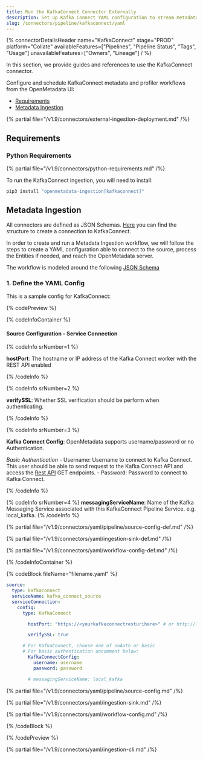 ```yaml
---
title: Run the KafkaConnect Connector Externally
description: Set up Kafka Connect YAML configuration to stream metadata and schema updates from real-time Kafka topics into your catalog.
slug: /connectors/pipeline/kafkaconnect/yaml
---
```


{% connectorDetailsHeader
name="KafkaConnect"
stage="PROD"
platform="Collate"
availableFeatures=["Pipelines", "Pipeline Status", "Tags", "Usage"]
unavailableFeatures=["Owners", "Lineage"]
/ %}


In this section, we provide guides and references to use the KafkaConnect connector.

Configure and schedule KafkaConnect metadata and profiler workflows from the OpenMetadata UI:

- [Requirements](#requirements)
- [Metadata Ingestion](#metadata-ingestion)

{% partial file="/v1.9/connectors/external-ingestion-deployment.md" /%}

## Requirements

### Python Requirements

{% partial file="/v1.9/connectors/python-requirements.md" /%}

To run the KafkaConnect ingestion, you will need to install:

```bash
pip3 install "openmetadata-ingestion[kafkaconnect]"
```

## Metadata Ingestion

All connectors are defined as JSON Schemas.
[Here](https://github.com/open-metadata/OpenMetadata/blob/main/openmetadata-spec/src/main/resources/json/schema/entity/services/connections/pipeline/kafkaConnectConnection.json)
you can find the structure to create a connection to KafkaConnect.

In order to create and run a Metadata Ingestion workflow, we will follow
the steps to create a YAML configuration able to connect to the source,
process the Entities if needed, and reach the OpenMetadata server.

The workflow is modeled around the following
[JSON Schema](https://github.com/open-metadata/OpenMetadata/blob/main/openmetadata-spec/src/main/resources/json/schema/metadataIngestion/workflow.json)

### 1. Define the YAML Config

This is a sample config for KafkaConnect:

{% codePreview %}

{% codeInfoContainer %}

#### Source Configuration - Service Connection

{% codeInfo srNumber=1 %}

**hostPort**: The hostname or IP address of the Kafka Connect worker with the REST API enabled

{% /codeInfo %}

{% codeInfo srNumber=2 %}

**verifySSL**: Whether SSL verification should be perform when authenticating.

{% /codeInfo %}

{% codeInfo srNumber=3 %}

**Kafka Connect Config**: OpenMetadata supports username/password or no Authentication.

*Basic Authentication*
    - Username: Username to connect to Kafka Connect. This user should be able to send request to the Kafka Connect API and access the [Rest API](https://docs.confluent.io/platform/current/connect/references/restapi.html) GET endpoints.
    - Password: Password to connect to Kafka Connect. 

{% /codeInfo %}

{% codeInfo srNumber=4 %}
**messagingServiceName**: Name of the Kafka Messaging Service associated with this KafkaConnect Pipeline Service. e.g. local_kafka.
{% /codeInfo %}

{% partial file="/v1.9/connectors/yaml/pipeline/source-config-def.md" /%}

{% partial file="/v1.9/connectors/yaml/ingestion-sink-def.md" /%}

{% partial file="/v1.9/connectors/yaml/workflow-config-def.md" /%}

{% /codeInfoContainer %}

{% codeBlock fileName="filename.yaml" %}


```yaml {% isCodeBlock=true %}
source:
  type: kafkaconnect
  serviceName: kafka_connect_source
  serviceConnection:
    config:
      type: KafkaConnect
```
```yaml {% srNumber=1 %}
        hostPort: "https://<yourkafkaconnectresturihere>" # or http://localhost:8083 or http://127.0.0.1:8083
```
```yaml {% srNumber=2 %}
        verifySSL: true
```
```yaml {% srNumber=3 %}
      # For KafkaConnect, choose one of noAuth or basic
      # For basic authentication uncomment below:
        KafkaConnectConfig:
          username: username
          password: password
```
```yaml {% srNumber=4 %}
        # messagingServiceName: local_kafka
```

{% partial file="/v1.9/connectors/yaml/pipeline/source-config.md" /%}

{% partial file="/v1.9/connectors/yaml/ingestion-sink.md" /%}

{% partial file="/v1.9/connectors/yaml/workflow-config.md" /%}

{% /codeBlock %}

{% /codePreview %}

{% partial file="/v1.9/connectors/yaml/ingestion-cli.md" /%}
